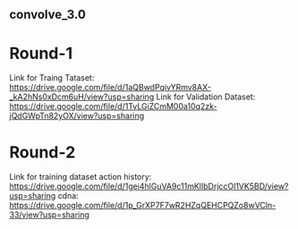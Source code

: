 ## convolve_3.0

# Round-1
Link for Traing Tataset: https://drive.google.com/file/d/1aQBwdPqivYRmv8AX-_kA2hNs0xDcm6uH/view?usp=sharing
Link for Validation Dataset: https://drive.google.com/file/d/1TvLGiZCmM00a10q2zk-jQdGWpTn82yOX/view?usp=sharing

# Round-2
Link for training dataset
action history: https://drive.google.com/file/d/1gei4hlGuVA9c11mKlIbDrjccOl1VK5BD/view?usp=sharing
cdna: https://drive.google.com/file/d/1p_GrXP7F7wR2HZqQEHCPQZo8wVCln-33/view?usp=sharing
